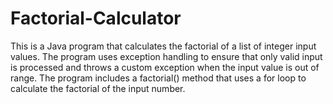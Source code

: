 # Factorial-Calculator
This is a Java program that calculates the factorial of a list of integer input values. The program uses exception handling to ensure that only valid input is processed and throws a custom exception when the input value is out of range. The program includes a factorial() method that uses a for loop to calculate the factorial of the input number.
